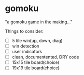 # gomoku
"a gomoku game in the making..."

<p>Things to consider:</p>

- [ ] 5 tile win(up, down, diag)
- [ ] win detection
- [ ] user indicators
- [ ] clean, documentented, DRY code
- [ ] 15x15 tile board(choice)
- [ ] 19x19 tile board(choice)